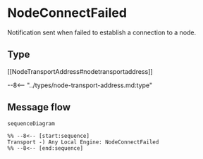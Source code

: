 # NodeConnectFailed

<!-- --8<-- [start:purpose] -->
Notification sent when failed to establish a connection to a node.
<!-- --8<-- [end:purpose] -->

## Type

<!-- --8<-- [start:type] -->
[[NodeTransportAddress#nodetransportaddress]]

--8<-- "../types/node-transport-address.md:type"
<!-- --8<-- [end:type] -->

## Message flow

<!-- --8<-- [start:messages] -->
```mermaid
sequenceDiagram

%% --8<-- [start:sequence]
Transport -) Any Local Engine: NodeConnectFailed
%% --8<-- [end:sequence]
```
<!-- --8<-- [end:messages] -->

